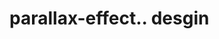 # parallax-effect.. desgin                                                                                                                                                                                                                                                                                                                                                                                   

